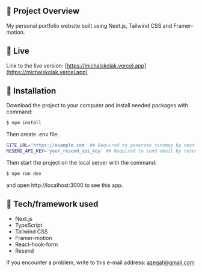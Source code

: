 ## 🎉 Project Overview
My personal portfolio website built using Next.js, Tailwind CSS and Framer-motion.

## 📍 Live 

Link to the live version: [https://michalskolak.vercel.app](https://michalskolak.vercel.app)

## 💾 Installation 
Download the project to your computer and install needed packages with command:

```bash
$ npm install
```
Then create .env file:
```bash
SITE_URL='https://example.com' ## Required to generate sitemap by next-sitemap 
RESEND_API_KEY='your_resend_api_key' ## Required to send email by resend
```

Then start the project on the local server with the command:

```bash
$ npm run dev
```

and open http://localhost:3000 to see this app.

## 🔧 Tech/framework used 
- Next.js
- TypeScript
- Tailwind CSS
- Framer-motion
- React-hook-form
- Resend

If you encounter a problem, write to this e-mail address: [azegaf@gmail.com](mailto:azegaf@gmail.com)
